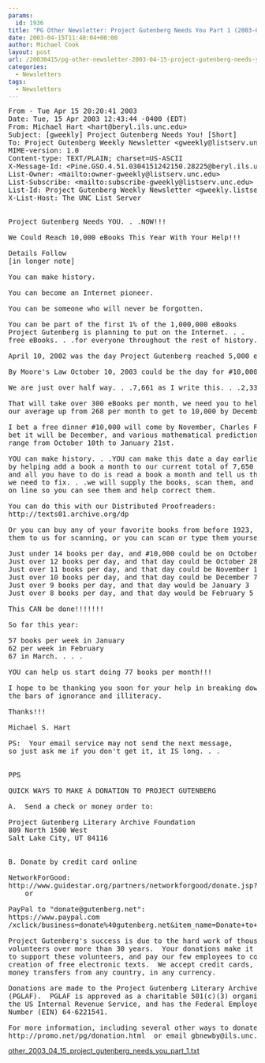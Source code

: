 ```yaml
---
params:
  id: 1936
title: "PG Other Newsletter: Project Gutenberg Needs You Part 1 (2003-04-15)"
date: 2003-04-15T11:40:04+00:00
author: Michael Cook
layout: post
url: /20030415/pg-other-newsletter-2003-04-15-project-gutenberg-needs-you-part-1/
categories:
  - Newsletters
tags:
  - Newsletters
---
```

<pre>From - Tue Apr 15 20:20:41 2003
Date: Tue, 15 Apr 2003 12:43:44 -0400 (EDT)
From: Michael Hart &lt;hart@beryl.ils.unc.edu&gt;
Subject: [gweekly] Project Gutenberg Needs You! [Short]
To: Project Gutenberg Weekly Newsletter &lt;gweekly@listserv.unc.edu&gt;
MIME-version: 1.0
Content-type: TEXT/PLAIN; charset=US-ASCII
X-Message-Id: &lt;Pine.GSO.4.51.0304151242150.28225@beryl.ils.unc.edu&gt;
List-Owner: &lt;mailto:owner-gweekly@listserv.unc.edu&gt;
List-Subscribe: &lt;mailto:subscribe-gweekly@listserv.unc.edu&gt;
List-Id: Project Gutenberg Weekly Newsletter &lt;gweekly.listserv.unc.edu&gt;
X-List-Host: The UNC List Server


Project Gutenberg Needs YOU. . .NOW!!!

We Could Reach 10,000 eBooks This Year With Your Help!!!

Details Follow
[in longer note]

You can make history.

You can become an Internet pioneer.

You can be someone who will never be forgotten.

You can be part of the first 1% of the 1,000,000 eBooks
Project Gutenberg is planning to put on the Internet. . .
free eBooks. . .for everyone throughout the rest of history.

April 10, 2002 was the day Project Gutenberg reached 5,000 eBooks.

By Moore's Law October 10, 2003 could be the day for #10,000. . . .

We are just over half way. . .7,661 as I write this. . .2,339 to go!

That will take over 300 eBooks per month, we need you to help us push
our average up from 268 per month to get to 10,000 by December, 31st!

I bet a free dinner #10,000 will come by November, Charles Franks
bet it will be December, and various mathematical predictions have a
range from October 10th to January 21st.

YOU can make history. . .YOU can make this date a day earlier simply
by helping add a book a month to our current total of 7,650 eBooks--
and all you have to do is read a book a month and tell us the errors
we need to fix. . .we will supply the books, scan them, and put them
on line so you can see them and help correct them.

You can do this with our Distributed Proofreaders:
http://texts01.archive.org/dp

Or you can buy any of your favorite books from before 1923, and send
them to us for scanning, or you can scan or type them yourself.

Just under 14 books per day, and #10,000 could be on October 10!!!
Just over 12 books per day, and that day could be October 28
Just over 11 books per day, and that day could be November 15
Just over 10 books per day, and that day could be December 7
Just over 9 books per day, and that day would be January 3
Just over 8 books per day, and that day would be February 5

This CAN be done!!!!!!!

So far this year:

57 books per week in January
62 per week in February
67 in March. . . .

YOU can help us start doing 77 books per month!!!

I hope to be thanking you soon for your help in breaking down
the bars of ignorance and illiteracy.

Thanks!!!

Michael S. Hart

PS:  Your email service may not send the next message,
so just ask me if you don't get it, it IS long. . .


PPS

QUICK WAYS TO MAKE A DONATION TO PROJECT GUTENBERG

A.  Send a check or money order to:

Project Gutenberg Literary Archive Foundation
809 North 1500 West
Salt Lake City, UT 84116


B. Donate by credit card online

NetworkForGood:
http://www.guidestar.org/partners/networkforgood/donate.jsp?ein=64-6221541
    or

PayPal to "donate@gutenberg.net":
https://www.paypal.com
/xclick/business=donate%40gutenberg.net&item_name=Donate+to+Gutenberg

Project Gutenberg's success is due to the hard work of thousands of
volunteers over more than 30 years.  Your donations make it possible
to support these volunteers, and pay our few employees to continue the
creation of free electronic texts.  We accept credit cards, checks and
money transfers from any country, in any currency.

Donations are made to the Project Gutenberg Literary Archive Foundation
(PGLAF).  PGLAF is approved as a charitable 501(c)(3) organization by
the US Internal Revenue Service, and has the Federal Employee Information
Number (EIN) 64-6221541.

For more information, including several other ways to donate, go to
http://promo.net/pg/donation.html  or email gbnewby@ils.unc.edu
</pre>

<a href="/nl_archives/2003/other_2003_04_15_project_gutenberg_needs_you_part_1.txt" target="_blank" rel="nofollow">other_2003_04_15_project_gutenberg_needs_you_part_1.txt</a>
